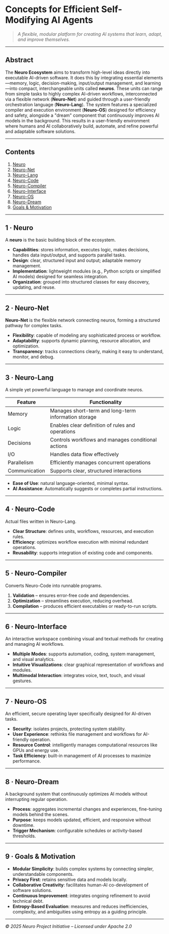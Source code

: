 # Concepts for Efficient Self-Modifying AI Agents

> *A flexible, modular platform for creating AI systems that learn, adapt, and improve themselves.*

---

## Abstract

The **Neuro Ecosystem** aims to transform high-level ideas directly into executable AI-driven software. It does this by integrating essential elements—memory, logic, decision-making, input/output management, and learning—into compact, interchangeable units called **neuros**. These units can range from simple tasks to highly complex AI-driven workflows, interconnected via a flexible network (**Neuro-Net**) and guided through a user-friendly orchestration language (**Neuro-Lang**). The system features a specialized compiler and execution environment (**Neuro-OS**) designed for efficiency and safety, alongside a "dream" component that continuously improves AI models in the background. This results in a user-friendly environment where humans and AI collaboratively build, automate, and refine powerful and adaptable software solutions.

---

## Contents

1. [Neuro](#1-neuro)
2. [Neuro-Net](#2-neuro-net)
3. [Neuro-Lang](#3-neuro-lang)
4. [Neuro-Code](#4-neuro-code)
5. [Neuro-Compiler](#5-neuro-compiler)
6. [Neuro-Interface](#6-neuro-interface)
7. [Neuro-OS](#7-neuro-os)
8. [Neuro-Dream](#8-neuro-dream)
9. [Goals & Motivation](#9-goals--motivation)

---

## 1 · Neuro

A **neuro** is the basic building block of the ecosystem.

* **Capabilities**: stores information, executes logic, makes decisions, handles data input/output, and supports parallel tasks.
* **Design**: clear, structured input and output; adaptable memory management.
* **Implementation**: lightweight modules (e.g., Python scripts or simplified AI models) designed for seamless integration.
* **Organization**: grouped into structured classes for easy discovery, updating, and reuse.

---

## 2 · Neuro-Net

**Neuro-Net** is the flexible network connecting neuros, forming a structured pathway for complex tasks.

* **Flexibility**: capable of modeling any sophisticated process or workflow.
* **Adaptability**: supports dynamic planning, resource allocation, and optimization.
* **Transparency**: tracks connections clearly, making it easy to understand, monitor, and debug.

---

## 3 · Neuro-Lang

A simple yet powerful language to manage and coordinate neuros.

| Feature       | Functionality                                        |
| ------------- | ---------------------------------------------------- |
| Memory        | Manages short-term and long-term information storage |
| Logic         | Enables clear definition of rules and operations     |
| Decisions     | Controls workflows and manages conditional actions   |
| I/O           | Handles data flow effectively                        |
| Parallelism   | Efficiently manages concurrent operations            |
| Communication | Supports clear, structured interactions              |

* **Ease of Use**: natural language-oriented, minimal syntax.
* **AI Assistance**: Automatically suggests or completes partial instructions.

---

## 4 · Neuro-Code

Actual files written in Neuro-Lang.

* **Clear Structure**: defines units, workflows, resources, and execution rules.
* **Efficiency**: optimizes workflow execution with minimal redundant operations.
* **Reusability**: supports integration of existing code and components.

---

## 5 · Neuro-Compiler

Converts Neuro-Code into runnable programs.

1. **Validation** – ensures error-free code and dependencies.
2. **Optimization** – streamlines execution, reducing overhead.
3. **Compilation** – produces efficient executables or ready-to-run scripts.

---

## 6 · Neuro-Interface

An interactive workspace combining visual and textual methods for creating and managing AI workflows.

* **Multiple Modes**: supports automation, coding, system management, and visual analytics.
* **Intuitive Visualizations**: clear graphical representation of workflows and modules.
* **Multimodal Interaction**: integrates voice, text, touch, and visual gestures.

---

## 7 · Neuro-OS

An efficient, secure operating layer specifically designed for AI-driven tasks.

* **Security**: isolates projects, protecting system stability.
* **User Experience**: rethinks file management and workflows for AI-friendly operation.
* **Resource Control**: intelligently manages computational resources like GPUs and energy use.
* **Task Efficiency**: built-in management of AI processes to maximize performance.

---

## 8 · Neuro-Dream

A background system that continuously optimizes AI models without interrupting regular operation.

* **Process**: aggregates incremental changes and experiences, fine-tuning models behind the scenes.
* **Purpose**: keeps models updated, efficient, and responsive without downtime.
* **Trigger Mechanism**: configurable schedules or activity-based thresholds.

---

## 9 · Goals & Motivation

* **Modular Simplicity**: builds complex systems by connecting simpler, understandable components.
* **Privacy First**: retains sensitive data and models locally.
* **Collaborative Creativity**: facilitates human-AI co-development of software solutions.
* **Continuous Improvement**: integrates ongoing refinement to avoid technical debt.
* **Entropy-Based Evaluation**: measures and reduces inefficiencies, complexity, and ambiguities using entropy as a guiding principle.

---

*© 2025 Neuro Project Initiative – Licensed under Apache 2.0*
